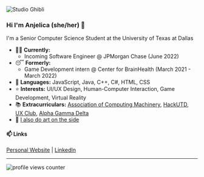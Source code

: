 ![Studio Ghibli](https://blog.lootcrate.com/wp-content/uploads/2020/01/GL5qzLh.gif)

### Hi I'm Anjelica (she/her) 👋
I'm a Senior Computer Science Student at the University of Texas at Dallas
- 👩‍💻 **Currently:**
  - Incoming Software Engineer @ JPMorgan Chase (June 2022)
- 😴 **Formerly:**
  - Game Development intern @ Center for BrainHealth (March 2021 - March 2022)
- 🌻 **Languages:** JavaScript, Java, C++, C#, HTML, CSS
- ⭐ **Interests:** UI/UX Design, Human-Computer Interaction, Game Development, Virtual Reality
- 📚 **Extracurriculars:** [Association of Computing Machinery](https://acmutd.co/), [HackUTD](https://hackutd.co/), [UX Club](https://uxutd.com/), [Alpha Gamma Delta](http://utdallas.alphagammadelta.org/)
- 🎨 [I also do art on the side](https://evanjelica.github.io/pages/art.html)

#### 📫 Links
[Personal Website](https://evanjelica.github.io) | [LinkedIn](https://www.linkedin.com/in/anjelica-avorque/)

---

![profile views counter](https://komarev.com/ghpvc/?username=evanjelica&label=visitors)

